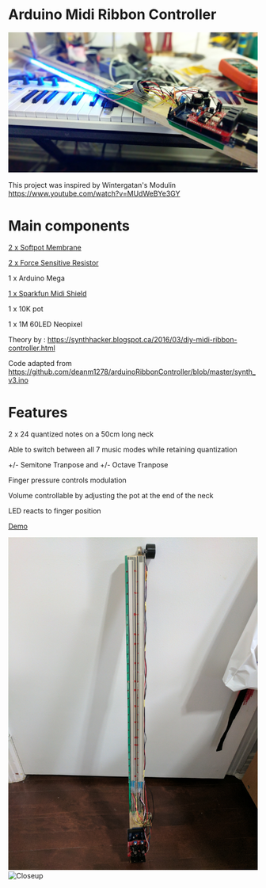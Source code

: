 # Arduino Midi Ribbon Controller

[![Demo](/3.jpg)](https://www.youtube.com/watch?v=UU3WkZmNJEc)

This project was inspired by Wintergatan's Modulin https://www.youtube.com/watch?v=MUdWeBYe3GY

# Main components

 
[2 x Softpot Membrane](https://www.sparkfun.com/products/8681)

[2 x Force Sensitive Resistor](https://www.sparkfun.com/products/9674)

1 x Arduino Mega

[1 x Sparkfun Midi Shield](https://www.sparkfun.com/products/12898)

1 x 10K pot

1 x 1M 60LED Neopixel 

Theory by : https://synthhacker.blogspot.ca/2016/03/diy-midi-ribbon-controller.html

Code adapted from https://github.com/deanm1278/arduinoRibbonController/blob/master/synth_v3.ino

# Features

2 x 24 quantized notes on a 50cm long neck

Able to switch between all 7 music modes while retaining quantization

+/- Semitone Tranpose and +/- Octave Tranpose

Finger pressure controls modulation

Volume controllable by adjusting the pot at the end of the neck

LED reacts to finger position

[Demo](https://youtu.be/UU3WkZmNJEc)



![Complete](/1.jpg)
![Closeup](/2.jpg)
